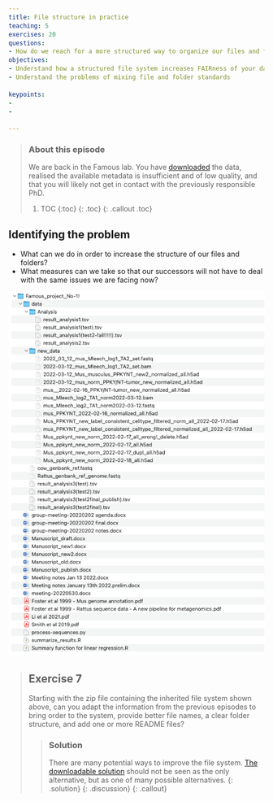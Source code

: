 ```yaml
---
title: File structure in practice 
teaching: 5
exercises: 20
questions:
- How do we reach for a more structured way to organize our files and folders?
objectives:
- Understand how a structured file system increases FAIRness of your data 
- Understand the problems of mixing file and folder standards

keypoints:
- 
- 

---
```

[File_system]: ../fig/example-file-structure/Initial_file_system.png

> ### About this episode
> 
> We are back in the Famous lab. You have [downloaded](../data/Famous_project_No-1!.zip) the data, realised the available metadata is insufficient and of low quality, and that you will likely not get in contact with the previously responsible PhD. 
> 1. TOC
> {:toc}
> {: .toc}
{: .callout .toc}

## Identifying the problem
* What can we do in order to increase the structure of our files and folders?
* What measures can we take so that our successors will not have to deal with the same issues we are facing now? 


![File_system][File_system]

> ## Exercise 7
> Starting with the zip file containing the inherited file system shown above, can you adapt the information from the previous episodes to bring order to the system, provide better file names, a clear folder structure, and add one or more README files?
>
>> ### Solution
>> There are many potential ways to improve the file system. [The downloadable solution](../data/Famous_project_in_order.zip) should not be seen as the only alternative, but as one of many possible alternatives. 
> {: .solution}
{: .discussion}
{: .callout}
